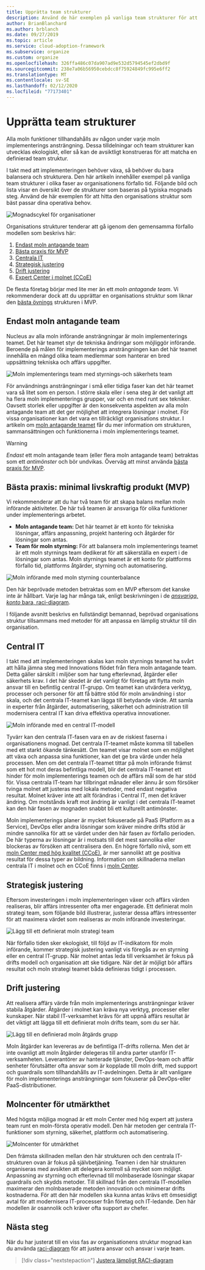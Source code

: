 ```yaml
---
title: Upprätta team strukturer
description: Använd de här exemplen på vanliga team strukturer för att hitta den organisations struktur som bäst passar dina operativa behov.
author: BrianBlanchard
ms.author: brblanch
ms.date: 09/27/2019
ms.topic: article
ms.service: cloud-adoption-framework
ms.subservice: organize
ms.custom: organize
ms.openlocfilehash: 326ffa486c07da907ad9e532d5794545ef2dbd9f
ms.sourcegitcommit: 238e7a06b56950cebdcc8f75924849fc995e6ff2
ms.translationtype: MT
ms.contentlocale: sv-SE
ms.lasthandoff: 02/12/2020
ms.locfileid: "77173401"
---
```

# <a name="establish-team-structures"></a>Upprätta team strukturer

Alla moln funktioner tillhandahålls av någon under varje moln implementerings ansträngning. Dessa tilldelningar och team strukturer kan utvecklas ekologiskt, eller så kan de avsiktligt konstrueras för att matcha en definierad team struktur.

I takt med att implementeringen behöver växa, så behöver du bara balansera och strukturera. Den här artikeln innehåller exempel på vanliga team strukturer i olika faser av organisationens förfallo tid. Följande bild och lista visar en översikt över de strukturer som baseras på typiska mognads steg. Använd de här exemplen för att hitta den organisations struktur som bäst passar dina operativa behov.

![Mognadscykel för organisationer](../_images/ready/org-ready-maturity.png)

Organisations strukturer tenderar att gå igenom den gemensamma förfallo modellen som beskrivs här:

1. [Endast moln antagande team](#cloud-adoption-team-only)
2. [Bästa praxis för MVP](#best-practice-minimum-viable-product-mvp)
3. [Centrala IT](#central-it)
4. [Strategisk justering](#strategic-alignment)
5. [Drift justering](#operational-alignment)
6. [Expert Center i molnet (CCoE)](#cloud-center-of-excellence)

De flesta företag börjar med lite mer än ett *moln antagande team*. Vi rekommenderar dock att du upprättar en organisations struktur som liknar den [bästa övnings](#best-practice-minimum-viable-product-mvp) strukturen i MVP.

## <a name="cloud-adoption-team-only"></a>Endast moln antagande team

Nucleus av alla moln införande ansträngningar är moln implementerings teamet. Det här teamet styr de tekniska ändringar som möjliggör införande. Beroende på målen för implementerings ansträngningen kan det här teamet innehålla en mängd olika team medlemmar som hanterar en bred uppsättning tekniska och affärs uppgifter.

![Moln implementerings team med styrnings-och säkerhets team](../_images/ready/org-ready-adoption-only.png)

För användnings ansträngningar i små eller tidiga faser kan det här teamet vara så litet som en person. I större skala eller i sena steg är det vanligt att ha flera moln implementerings grupper, var och en med runt sex tekniker. Oavsett storlek eller uppgifter är den konsekventa aspekten av alla moln antagande team att det ger möjlighet att integrera lösningar i molnet. För vissa organisationer kan det vara en tillräckligt organisations struktur. I artikeln om [moln antagande teamet](./cloud-adoption.md) får du mer information om strukturen, sammansättningen och funktionerna i moln implementerings teamet.

> [!WARNING]
> *Endast* ett moln antagande team (eller flera moln antagande team) betraktas som ett *antimönster* och bör undvikas. Överväg att minst använda [bästa praxis för MVP](#best-practice-minimum-viable-product-mvp).

## <a name="best-practice-minimum-viable-product-mvp"></a>Bästa praxis: minimal livskraftig produkt (MVP)

Vi rekommenderar att du har två team för att skapa balans mellan moln införande aktiviteter. De här två teamen är ansvariga för olika funktioner under implementerings arbetet.

- **Moln antagande team:** Det här teamet är ett konto för tekniska lösningar, affärs anpassning, projekt hantering och åtgärder för lösningar som antas.
- **Team för moln styrning:** För att balansera moln implementerings teamet är ett moln styrnings team dedikerat för att säkerställa en expert i de lösningar som antas. Moln styrnings teamet är ett konto för plattforms förfallo tid, plattforms åtgärder, styrning och automatisering.

![Moln införande med moln styrning counterbalance](../_images/ready/org-ready-best-practice.png)

Den här beprövade metoden betraktas som en MVP eftersom det kanske inte är hållbart. Varje lag har många tak, enligt beskrivningen i de [ *ansvariga, konto* bara, raci-diagram](./raci-alignment.md).

I följande avsnitt beskrivs en fullständigt bemannad, beprövad organisations struktur tillsammans med metoder för att anpassa en lämplig struktur till din organisation.

## <a name="central-it"></a>Central IT

I takt med att implementeringen skalas kan moln styrnings teamet ha svårt att hålla jämna steg med Innovations flödet från flera moln antagande team. Detta gäller särskilt i miljöer som har tung efterlevnad, åtgärder eller säkerhets krav. I det här skedet är det vanligt för företag att flytta moln ansvar till en befintlig central IT-grupp. Om teamet kan utvärdera verktyg, processer och personer för att få bättre stöd för moln användning i stor skala, och det centrala IT-teamet kan lägga till betydande värde. Att samla in experter från åtgärder, automatisering, säkerhet och administration till modernisera central IT kan driva effektiva operativa innovationer.

![Moln införande med en central IT-modell](../_images/ready/org-ready-central-it.png)

Tyvärr kan den centrala IT-fasen vara en av de riskiest faserna i organisationens mognad. Det centrala IT-teamet måste komma till tabellen med ett starkt ökande tänkesätt. Om teamet visar molnet som en möjlighet att växa och anpassa sina funktioner, kan det ge bra värde under hela processen. Men om det centrala IT-teamet tittar på moln införande främst som ett hot mot deras befintliga modell, blir det centrala IT-teamet ett hinder för moln implementerings teamen och de affärs mål som de har stöd för. Vissa centrala IT-team har tillbringat månader eller ännu år som försöker tvinga molnet att justeras med lokala metoder, med endast negativa resultat. Molnet kräver inte att allt förändras i Central IT, men det kräver ändring. Om motstånds kraft mot ändring är vanligt i det centrala IT-teamet kan den här fasen av mognaden snabbt bli ett kulturellt antimönster.

Moln implementerings planer är mycket fokuserade på PaaS (Platform as a Service), DevOps eller andra lösningar som kräver mindre drifts stöd är mindre sannolika för att se värdet under den här fasen av förfallo perioden. De här typerna av lösningar är i motsats till det mest sannolika eller blockeras av försöken att centralisera den. En högre förfallo nivå, som ett [moln Center med hög kvalitet (CCoE)](#cloud-center-of-excellence), är mer sannolikt att ge positiva resultat för dessa typer av bildning. Information om skillnaderna mellan centrala IT i molnet och en CCoE finns i [moln Center](./cloud-center-of-excellence.md).

## <a name="strategic-alignment"></a>Strategisk justering

Eftersom investeringen i moln implementeringen växer och affärs värden realiseras, blir affärs intressenter ofta mer engagerade. Ett definierat moln strategi team, som följande bild illustrerar, justerar dessa affärs intressenter för att maximera värdet som realiseras av moln införande investeringar.

![Lägg till ett definierat moln strategi team](../_images/ready/org-ready-strategy-aligned.png)

När förfallo tiden sker ekologiskt, till följd av IT-indikatorn för moln införande, kommer strategisk justering vanligt vis föregås av en styrning eller en central IT-grupp. När molnet antas leda till verksamhet är fokus på drifts modell och organisation att ske tidigare. När det är möjligt bör affärs resultat och moln strategi teamet båda definieras tidigt i processen.

## <a name="operational-alignment"></a>Drift justering

Att realisera affärs värde från moln implementerings ansträngningar kräver stabila åtgärder. Åtgärder i molnet kan kräva nya verktyg, processer eller kunskaper. När stabil IT-verksamhet krävs för att uppnå affärs resultat är det viktigt att lägga till ett definierat moln drifts team, som du ser här.

![Lägg till en definierad moln åtgärds grupp](../_images/ready/org-ready-operations-aligned.png)

Moln åtgärder kan levereras av de befintliga IT-drifts rollerna. Men det är inte ovanligt att moln åtgärder delegeras till andra parter utanför IT-verksamheten. Leverantörer av hanterade tjänster, DevOps-team och affär senheter förutsätter ofta ansvar som är kopplade till moln drift, med support och guardrails som tillhandahålls av IT-avdelningen. Detta är allt vanligare för moln implementerings ansträngningar som fokuserar på DevOps-eller PaaS-distributioner.

## <a name="cloud-center-of-excellence"></a>Molncenter för utmärkthet

Med högsta möjliga mognad är ett moln Center med hög expert att justera team runt en moln-första operativ modell. Den här metoden ger centrala IT-funktioner som styrning, säkerhet, plattform och automatisering.

![Molncenter för utmärkthet](../_images/ready/org-ready-ccoe.png)

Den främsta skillnaden mellan den här strukturen och den centrala IT-strukturen ovan är fokus på självbetjäning. Teamen i den här strukturen organiseras med avsikten att delegera kontroll så mycket som möjligt. Anpassning av styrning och efterlevnad till molnbaserade lösningar skapar guardrails och skydds metoder. Till skillnad från den centrala IT-modellen maximerar den molnbaserade metoden innovation och minimerar drifts kostnaderna. För att den här modellen ska kunna antas krävs ett ömsesidigt avtal för att modernisera IT-processer från företag och IT-ledande. Den här modellen är osannolik och kräver ofta support av chefer.

## <a name="next-steps"></a>Nästa steg

När du har justerat till en viss fas av organisationens struktur mognad kan du använda [raci-diagram](./raci-alignment.md) för att justera ansvar och ansvar i varje team.

> [!div class="nextstepaction"]
> [Justera lämpligt RACI-diagram](./raci-alignment.md)
